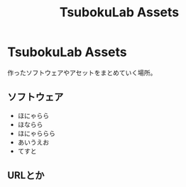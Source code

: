 ﻿---
title: TsubokuLab Assets
---

# TsubokuLab Assets

作ったソフトウェアやアセットをまとめていく場所。


## ソフトウェア

* ほにゃらら
* ほならら
* ほにゃららら
* あいうえお
* てすと

## URLとか

